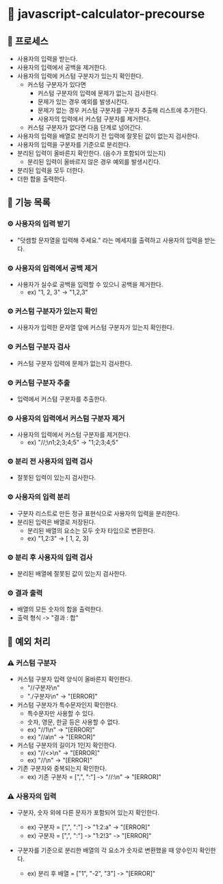 # 🧮 javascript-calculator-precourse

## 📁 프로세스

- 사용자의 입력을 받는다.
- 사용자의 입력에서 공백을 제거한다.
- 사용자의 입력에 커스텀 구분자가 있는지 확인한다.
  - 커스텀 구분자가 있다면
    - 커스텀 구분자의 입력에 문제가 없는지 검사한다.
    - 문제가 있는 경우 예외를 발생시킨다.
    - 문제가 없는 경우 커스텀 구분자를 구분자 추출해 리스트에 추가한다.
    - 사용자의 입력에서 커스텀 구분자를 제거한다.
  - 커스텀 구분자가 없다면 다음 단계로 넘어간다.
- 사용자의 입력을 배열로 분리하기 전 입력에 잘못된 값이 없는지 검사한다.
- 사용자의 입력을 구분자를 기준으로 분리한다.
- 분리된 입력이 올바른지 확인한다. (음수가 포함되어 있는지)
  - 분리된 입력이 올바르지 않은 경우 예외를 발생시킨다.
- 분리된 입력을 모두 더한다.
- 더한 합을 출력한다.

## 🧰 기능 목록

### ⚙️ 사용자의 입력 받기

- "덧셈할 문자열을 입력해 주세요." 라는 메세지를 출력하고 사용자의 입력을 받는다.

### ⚙️ 사용자의 입력에서 공백 제거

- 사용자가 실수로 공백을 입력할 수 있으니 공백을 제거한다.
  - ex) "1, 2, 3" -> "1,2,3"

### ⚙️ 커스텀 구분자가 있는지 확인

- 사용자가 입력한 문자열 앞에 커스텀 구분자가 있는지 확인한다.

### ⚙️ 커스텀 구분자 검사

- 커스텀 구분자 입력에 문제가 없는지 검사한다.

### ⚙️ 커스텀 구분자 추출

- 입력에서 커스텀 구분자를 추출한다.

### ⚙️ 사용자의 입력에서 커스텀 구분자 제거

- 사용자의 입력에서 커스텀 구분자를 제거한다.
  - ex) "//;\n1;2;3;4;5" -> "1;2;3;4;5"

### ⚙️ 분리 전 사용자의 입력 검사

- 잘못된 입력이 있는지 검사한다.

### ⚙️ 사용자의 입력 분리

- 구분자 리스트로 만든 정규 표현식으로 사용자의 입력을 분리한다.
- 분리된 입력은 배열로 저장된다.
  - 분리된 배열의 요소는 모두 숫자 타입으로 변환한다.
  - ex) "1,2:3" -> [ 1, 2, 3]

### ⚙️ 분리 후 사용자의 입력 검사

- 분리된 배열에 잘못된 값이 있는지 검사한다.

### ⚙️ 결과 출력

- 배열의 모든 숫자의 합을 출력한다.
- 출력 형식 -> "결과 : 합"

## 🤔 예외 처리

### ⚠️ 커스텀 구분자

- 커스텀 구분자 입력 양식이 올바른지 확인한다.
  - "//구분자\n"
  - "./구분자\n" -> "[ERROR]"
- 커스텀 구분자가 특수문자인지 확인한다.
  - 특수문자만 사용할 수 있다.
  - 숫자, 영문, 한글 등은 사용할 수 없다.
  - ex) "//1\n" -> "[ERROR]"
  - ex) "//a\n" -> "[ERROR]"
- 커스텀 구분자의 길이가 1인지 확인한다.
  - ex) "//<>\n" -> "[ERROR]"
  - ex) "//\n" -> "[ERROR]"
- 기존 구분자와 중복되는지 확인한다.
  - ex) 기존 구분자 = [",", ":"] -> "//:\n" -> "[ERROR]"

### ⚠️ 사용자의 입력

- 구분자, 숫자 외에 다른 문자가 포함되어 있는지 확인한다.

  - ex) 구분자 = [",", ":"] -> "1:2:a" -> "[ERROR]"
  - ex) 구분자 = [",", ":"] -> "1:2!3" -> "[ERROR]"

- 구분자를 기준으로 분리한 배열의 각 요소가 숫자로 변환했을 때 양수인지 확인한다.
  - ex) 분리 후 배열 = ["1", "-2", "3"] -> "[ERROR]"
